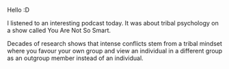 Hello :D

I listened to an interesting podcast today. 
It was about tribal psychology on a show called You Are Not So Smart.

Decades of research shows that intense conflicts stem from a tribal mindset where you favour your own group and view an individual in a different group as an outgroup member instead of an individual.
